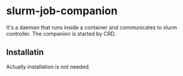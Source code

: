 # slurm-job-companion

It's a daemon that runs inside a container and communicates to slurm controller. The companion is started by CRD.

## Installatin

Actually installation is not needed. 